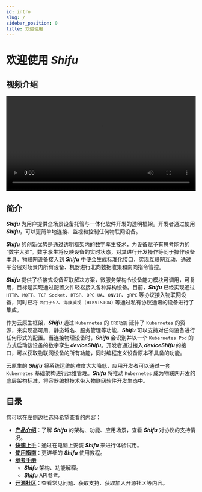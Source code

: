 ```yaml
---
id: intro
slug: /
sidebar_position: 0
title: 欢迎使用
---
```


# 欢迎使用 ***Shifu***

## 视频介绍

<video width="100%" controls>
    <source src="https://bianwuji.com/stuff/videos/productintro.mp4" type="video/mp4"></source>
</video>

## 简介

***Shifu*** 为用户提供全场景设备托管与一体化软件开发的透明框架。开发者通过使用 ***Shifu***，可以更简单地连接、监视和控制任何物联网设备。 

***Shifu*** 的创新优势是通过透明框架内的数字孪生技术，为设备赋予有思考能力的 “数字大脑”。数字孪生将反映设备的实时状态，对其进行开发操作等同于操作设备本身。物联网设备接入到 ***Shifu*** 中便会生成标准化接口，实现互联网互动，通过平台层对场景内所有设备、机器进行北向数据收集和南向指令管控。 

***Shifu*** 提供了桥接式设备互联解决方案，微服务架构令设备能力模块可调用，可复用，目标是实现通过配置文件轻松接入各种异构设备。目前，***Shifu*** 已经实现通过 `HTTP`、`MQTT`、`TCP Socket`、`RTSP`、`OPC UA`、`ONVIF`、`gRPC` 等协议接入物联网设备，同时已将 `西门子S7`、`海康威视 (HIKVISION)` 等通过私有协议通讯的设备进行了集成。 

作为云原生框架，***Shifu*** 通过 `Kubernetes` 的 `CRD功能` 延伸了 `Kubernetes` 的资源，来实现高可用、静态域名、服务管理等功能，***Shifu*** 可以支持对任何设备进行任何形式的配置。当连接物理设备时，***Shifu*** 会识别并以一个 `Kubernetes Pod` 的方式启动该设备的数字孪生 ***deviceShifu***。开发者通过接入 ***deviceShifu*** 的接口，可以获取物联网设备的所有功能，同时编程定义设备原本不具备的功能。 

云原生的 ***Shifu*** 将系统运维的难度大大降低，应用开发者可以通过一套 `Kubernetes` 基础架构进行运维管理。***Shifu*** 将推动 `Kubernetes` 成为物联网开发的底层架构标准，将容器编排技术带入物联网软件开发生态中。 

## 目录

您可以在左侧边栏选择希望查看的内容：

- [**产品介绍**](./introduction/)：了解 ***Shifu*** 的架构、功能、应用场景，查看 ***Shifu*** 对协议的支持情况。
- [**快速上手**](./tutorials/)：通过在电脑上安装 ***Shifu*** 来进行体验试用。
- [**使用指南**](./guides/)：更详细的 ***Shifu*** 使用教程。
- [**参考手册**](./references/)
    - ***Shifu*** 架构、功能解释。
    - ***Shifu*** API参考。
- [**开源社区**](./community/)：查看常见问题、获取支持、获取加入开源社区等内容。
